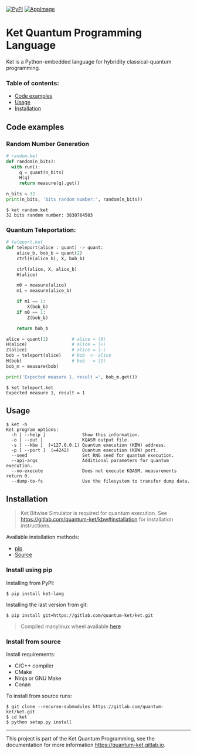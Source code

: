 [![PyPI](https://img.shields.io/pypi/v/ket-lang.svg)](https://pypi.org/project/ket-lang/)
[![AppImage](https://gitlab.com/quantum-ket/ket/badges/master/pipeline.svg)](https://gitlab.com/quantum-ket/ket/-/jobs)

# Ket Quantum Programming Language

Ket is a Python-embedded  language for hybridity classical-quantum  programming.

### Table of contents:

* [Code examples](#code-examples)
* [Usage](#usage)
* [Installation](#installation)

## Code examples

### Random Number Generation

```python
# random.ket
def random(n_bits):
  with run():
     q = quant(n_bits)
     H(q)
     return measure(q).get()

n_bits = 32
print(n_bits, 'bits random number:', random(n_bits))
```

```console
$ ket random.ket
32 bits random number: 3830764503
```

### Quantum Teleportation:

```python
# teleport.ket
def teleport(alice : quant) -> quant:
    alice_b, bob_b = quant(2)
    ctrl(H(alice_b), X, bob_b)

    ctrl(alice, X, alice_b)
    H(alice)

    m0 = measure(alice)
    m1 = measure(alice_b)

    if m1 == 1:
        X(bob_b)
    if m0 == 1:
        Z(bob_b)

    return bob_b

alice = quant(1)         # alice = |0⟩
H(alice)                 # alice = |+⟩
Z(alice)                 # alice = |–⟩
bob = teleport(alice)    # bob  <- alice
H(bob)                   # bob   = |1⟩
bob_m = measure(bob)

print('Expected measure 1, result =', bob_m.get())
```

```console
$ ket teleport.ket
Expected measure 1, result = 1
```

## Usage 

```console
$ ket -h
Ket program options:
  -h [ --help ]              Show this information.
  -o [ --out ]               KQASM output file.
  -s [ --kbw ]  (=127.0.0.1) Quantum execution (KBW) address.
  -p [ --port ]  (=4242)     Quantum execution (KBW) port.
  --seed                     Set RNG seed for quantum execution.
  --api-args                 Additional parameters for quantum execution.
  --no-execute               Does not execute KQASM, measurements return 0.
  --dump-to-fs               Use the filesystem to transfer dump data.
```

## Installation

> Ket Bitwise Simulator is required for quantum execution. See
> https://gitlab.com/quantum-ket/kbw#installation for installation instructions.

Available installation methods:

* [pip](#install-using-pip)
* [Source](#install-from-source)

### Install using pip

Installing from PyPI:

```console
$ pip install ket-lang
```

Installing the last version from git:

```console
$ pip install git+https://gitlab.com/quantum-ket/ket.git
```

> Compiled manylinux wheel available [here](https://gitlab.com/quantum-ket/ket/-/jobs/artifacts/master/download?job=python_manylinux_wheel)

### Install from source 

Install requirements:

* C/C++ compiler
* CMake
* Ninja or GNU Make
* Conan

To install from source runs:

```console
$ git clone --recurse-submodules https://gitlab.com/quantum-ket/ket.git
$ cd ket
$ python setup.py install
```

-----------

This project is part of the Ket Quantum Programming, see the documentation for
more information https://quantum-ket.gitlab.io.
